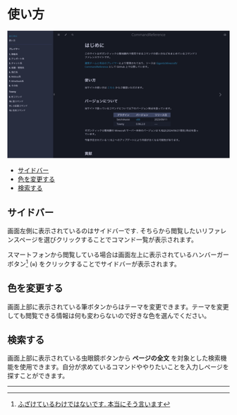 # 使い方

![トップページ](./image/usage/toppage.png)

- [サイドバー](#サイドバー)
- [色を変更する](#色を変更する)
- [検索する](#検索する)

## サイドバー

画面左側に表示されているのはサイドバーです. そちらから閲覧したいリファレンスページを選びクリックすることでコマンド一覧が表示されます。

スマートフォンから閲覧している場合は画面左上に表示されているハンバーガーボタン[^1] (`≡`) をクリックすることでサイドバーが表示されます。

## 色を変更する

画面上部に表示されている筆ボタンからはテーマを変更できます。テーマを変更しても閲覧できる情報は何も変わらないので好きな色を選んでください。

## 検索する

画面上部に表示されている虫眼鏡ボタンから **ページの全文** を対象とした検索機能を使用できます。自分が求めているコマンドややりたいことを入力しページを探すことができます。

----

[^1]: [ふざけているわけではないです. 本当にそう言います](https://ja.wikipedia.org/wiki/ハンバーガーボタン)
